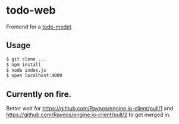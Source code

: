 
# todo-web

Frontend for a [todo-model](https://github.com/juliangruber/todo-model).

## Usage

```bash
$ git clone ...
$ npm install
$ node index.js
$ open localhost:4000
```

## Currently on fire.

Better wait for
https://github.com/Raynos/engine.io-client/pull/1 and
https://github.com/Raynos/engine.io-client/pull/2
to get merged in.

